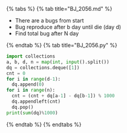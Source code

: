 {% tabs %}
{% tab title="BJ_2056.md" %}

* There are a bugs from start
* Bug reproduce after b day until die (day d)
* Find total bug after N day

{% endtab %}
{% tab title="BJ_2056.py" %}

```py
import collections
a, b, d, n = map(int, input().split())
dq = collections.deque([1])
cnt = 0
for i in range(d-1):
  dq.append(0)
for i in range(n):
  cnt = (cnt + dq[a-1] - dq[b-1]) % 1000
  dq.appendleft(cnt)
  dq.pop()
print(sum(dq)%1000)
```

{% endtab %}
{% endtabs %}
